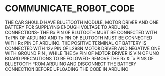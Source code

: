 # COMMUNICATE_ROBOT_CODE
THE CAR SHOULD HAVE BLUETOOTH MODULE, MOTOR DRIVER AND ONE BATTERY FOR SUPPLYING ENOUGH VOLTAGE TO ARDUINO. CONNECTIONS- THE Rx PIN OF BLUTOOTH MUST BE CONNECTED WITH Tx PIN OF ARDUINO AND Tx PIN OF BLUTOOTH MUST BE CONNECTED WITH Rx PIN OF ARDUINO. THE POSITIVE TERMINAL OF BATTERY IS CONNECTED WITH 12v PIN OF L298N MOTOR DRIVER AND NEGATIVE ONE WITH GROUND PIN , WHILE THE 5v PIN OF MOTOR DRIVER IS VIN OF UNO BOARD PRECAUTIONS TO BE FOLOWED- REMOVE THE Rx & Tx PINS OF BLUETOOTH FROM ARDUINO AND DISCONNECT THE BATTERY CONNECTION BEFORE UPLOADING THE CODE IN ARDUINO
